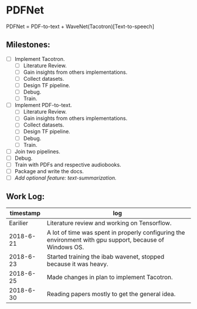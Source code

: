 # PDFNet

PDFNet = PDF-to-text + WaveNet(Tacotron)[Text-to-speech]

## Milestones:

*   [ ] Implement Tacotron.
    -   [ ] Literature Review.
    -   [ ] Gain insights from others implementations.
    -   [ ] Collect datasets.
    -   [ ] Design TF pipeline.
    -   [ ] Debug.
    -   [ ] Train.

*   [ ] Implement PDF-to-text.
    -   [ ] Literature Review.
    -   [ ] Gain insights from others implementations.
    -   [ ] Collect datasets.
    -   [ ] Design TF pipeline.
    -   [ ] Debug.
    -   [ ] Train.

*   [ ] Join two pipelines.
*   [ ] Debug.
*   [ ] Train with PDFs and respective audiobooks.
*   [ ] Package and write the docs.
*   [ ] _Add optional feature: text-summarization._

## Work Log:

| timestamp | log |
| --------- | --- |
| Earilier | Literature review and working on Tensorflow. |
| 2018-6-21 | A lot of time was spent in properly configuring the environment with gpu support, because of Windows OS. |
| 2018-6-23 | Started training the ibab wavenet, stopped because it was heavy. |
| 2018-6-25 | Made changes in plan to implement Tacotron. |
| 2018-6-30 | Reading papers mostly to get the general idea. |